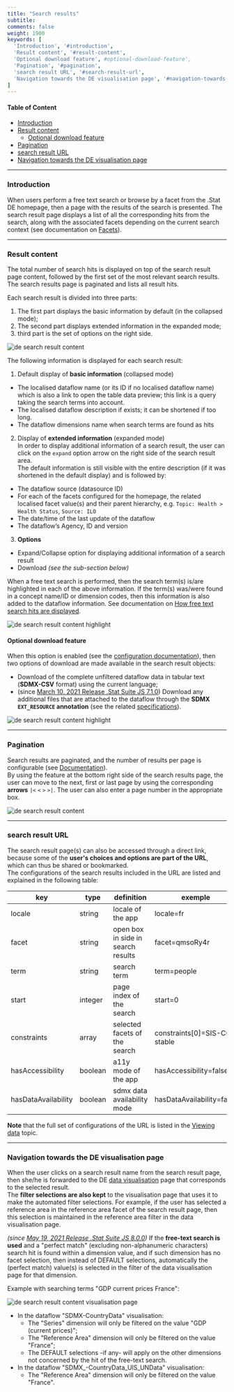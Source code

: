 ```yaml
---
title: "Search results"
subtitle: 
comments: false
weight: 1900
keywords: [
  'Introduction', '#introduction',
  'Result content', '#result-content',
  'Optional download feature', #optional-download-feature',
  'Pagination', '#pagination',
  'search result URL', '#search-result-url',
  'Navigation towards the DE visualisation page', '#navigation-towards-the-de-visualisation-page',
]
---
```


#### Table of Content
- [Introduction](#introduction)
- [Result content](#result-content)
    - [Optional download feature](#optional-download-feature)
- [Pagination](#pagination)
- [search result URL](#search-result-url)
- [Navigation towards the DE visualisation page](#navigation-towards-the-de-visualisation-page)

---

### Introduction
When users perform a free text search or browse by a facet from the .Stat DE homepage, then a page with the results of the search is presented. The search result page displays a list of all the corresponding hits from the search, along with the associated facets depending on the current search context (see documentation on [Facets](https://sis-cc.gitlab.io/dotstatsuite-documentation/using-de/searching-data/facets/)). 

---

### Result content  
The total number of search hits is displayed on top of the search result page content, followed by the first set of the most relevant search results.  
The search results page is paginated and lists all result hits.   
 
Each search result is divided into three parts:   
1. The first part displays the basic information by default (in the collapsed mode);  
2. The second part displays extended information in the expanded mode;
3. third part is the set of options on the right side.   

![de search result content](/dotstatsuite-documentation/images/de-result-1.png)  

The following information is displayed for each search result:  
1. Default display of **basic information** (collapsed mode)  
* The localised dataflow name (or its ID if no localised dataflow name) which is also a link to open the table data preview; this link is a query taking the search terms into account.  
* The localised dataflow description if exists; it can be shortened if too long.
* The dataflow dimensions name when search terms are found as hits  

2. Display of **extended information** (expanded mode)  
In order to display additional information of a search result, the user can click on the `expand` option arrow on the right side of the search result area.  
The default information is still visible with the entire description (if it was shortened in the default display) and is followed by:
* The dataflow source (datasource ID)
* For each of the facets configured for the homepage, the related localised facet value(s) and their parent hierarchy, e.g. `Topic: Health > Health Status`, `Source: ILO`
* The date/time of the last update of the dataflow
* The dataflow’s Agency, ID and version

3. **Options**
* Expand/Collapse option for displaying additional information of a search result
* Download *(see the sub-section below)*

When a free text search is performed, then the search term(s) is/are highlighted in each of the above information. If the term(s) was/were found in a concept name/ID or dimension codes, then this information is also added to the dataflow information. See documentation on [How free text search hits are displayed](https://sis-cc.gitlab.io/dotstatsuite-documentation/using-de/searching-data/free-text-search/).  
  
![de search result content highlight](/dotstatsuite-documentation/images/de-result-highlight-1.png)

#### Optional download feature
When this option is enabled (see the [configuration documentation](https://sis-cc.gitlab.io/dotstatsuite-documentation/configurations/de-configuration/#enabled-download-option-on-the-search-result-page)), then two options of download are made available in the search result objects:
* Download of the complete unfiltered dataflow data in tabular text (**SDMX-CSV** format) using the current language;
* (since [March 10, 2021 Release .Stat Suite JS 7.1.0](https://sis-cc.gitlab.io/dotstatsuite-documentation/changelog/#march-10-2021)) Download any additional files that are attached to the dataflow through the **SDMX `EXT_RESOURCE` annotation** (see the related [specifications](https://sis-cc.gitlab.io/dotstatsuite-documentation/using-dlm/custom-data-view/external-resources/)).

![de search result content highlight](/dotstatsuite-documentation/images/de-search-result-download.png)

---

### Pagination
Search results are paginated, and the number of results per page is configurable (see [Documentation](https://sis-cc.gitlab.io/dotstatsuite-documentation/configurations/de-configuration/#search-result-page-number-of-results-per-page)).  
By using the feature at the bottom right side of the search results page, the user can move to the next, first or last page by using the corresponding **arrows** `|<` `<` `>` `>|`. The user can also enter a page number in the appropriate box.

![de search result content](/dotstatsuite-documentation/images/de-result-2.png)

---

### search result URL
The search result page(s) can also be accessed through a direct link, because some of the **user's choices and options are part of the URL**, which can thus be shared or bookmarked.  
The configurations of the search results included in the URL are listed and explained in the following table:

| key | type | definition | exemple |
| ------ | ------ | ------ | ------ |
| locale | string | locale of the app | locale=fr
| facet | string | open box in side in search results | facet=qmsoRy4r
| term | string | search term | term=people
| start | integer | page index of the search | start=0
| constraints | array | selected facets of the search | constraints[0]=SIS-CC-stable
| hasAccessibility | boolean | a11y mode of the app | hasAccessibility=false
| hasDataAvailability | boolean | sdmx data availability mode | hasDataAvailability=false

**Note** that the full set of configurations of the URL is listed in the [Viewing data](https://sis-cc.gitlab.io/dotstatsuite-documentation/using-de/viewing-data/) topic.

---

### Navigation towards the DE visualisation page
When the user clicks on a search result name from the search result page, then she/he is forwarded to the DE [data visualisation](https://sis-cc.gitlab.io/dotstatsuite-documentation/using-de/viewing-data/) page that corresponds to the selected result.  
The **filter selections are also kept** to the visualisation page that uses it to make the automated filter selections. For example, if the user has selected a reference area in the reference area facet of the search result page, then this selection is maintained in the reference area filter in the data visualisation page.  

*(since [May 19, 2021 Release .Stat Suite JS 8.0.0](https://sis-cc.gitlab.io/dotstatsuite-documentation/changelog/#may-19-2021))* If the **free-text search is used** and a "perfect match" (excluding non-alphanumeric characters) search hit is found within a dimension value, and if such dimension has no facet selection, then instead of DEFAULT selections, automatically  the (perfect match) value(s) is selected in the filter of the data visualisation page for that dimension. 

Example with searching terms "GDP current prices France":
 
![de search result content visualisation page](/dotstatsuite-documentation/images/de-search-result-free-text.png)  
  
* In the dataflow "SDMX-CountryData" visualisation:
  * The "Series" dimension will only be filtered on the value "GDP (current prices)";
  * The "Reference Area" dimension will only be filtered on the value "France";
  * The DEFAULT selections -if any- will apply on the other dimensions not concerned by the hit of the free-text search.   
* In the dataflow "SDMX_-CountryData_UIS_UNData" visualisation:
  * The "Reference Area" dimension will only be filtered on the value "France".



